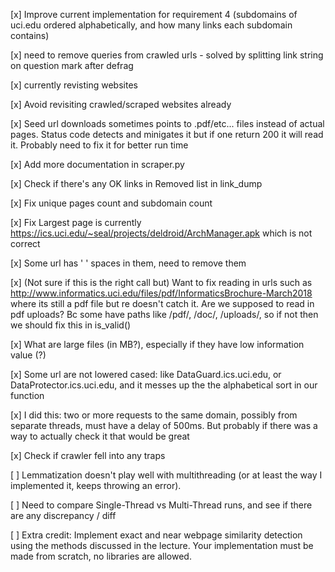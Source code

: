 [x] Improve current implementation for requirement 4 (subdomains of uci.edu ordered alphabetically, and how many links each subdomain contains)

[x] need to remove queries from crawled urls - solved by splitting link string on question mark after defrag

[x] currently revisting websites

[x] Avoid revisiting crawled/scraped websites already

[x] Seed url downloads sometimes points to .pdf/etc... files instead of actual pages. Status code detects and minigates it but if one return 200 it will read it. Probably need to fix it for better run time

[x] Add more documentation in scraper.py

[x] Check if there's any OK links in Removed list in link_dump

[x] Fix unique pages count and subdomain count

[x] Fix Largest page is currently https://ics.uci.edu/~seal/projects/deldroid/ArchManager.apk which is not correct

[x] Some url has ' ' spaces in them, need to remove them

[x] (Not sure if this is the right call but) Want to fix reading in urls such as http://www.informatics.uci.edu/files/pdf/InformaticsBrochure-March2018 where its still a pdf file but re doesn't catch it. Are we supposed to read in pdf uploads? Bc some have paths like /pdf/, /doc/, /uploads/, so if not then we should fix this in is_valid()

[x] What are large files (in MB?), especially if they have low information value (?)

[x] Some url are not lowered cased: like DataGuard.ics.uci.edu, or DataProtector.ics.uci.edu, and it messes up the the alphabetical sort in our function

[x] I did this: two or more requests to the same domain, possibly from separate threads, must have a delay of 500ms. But probably if there was a way to actually check it that would be great

[x] Check if crawler fell into any traps

[ ] Lemmatization doesn't play well with multithreading (or at least the way I implemented it, keeps throwing an error).

[ ] Need to compare Single-Thread vs Multi-Thread runs, and see if there are any discrepancy / diff

[ ] Extra credit: Implement exact and near webpage similarity detection using the methods discussed in the lecture. Your implementation must be made from scratch, no libraries are allowed.